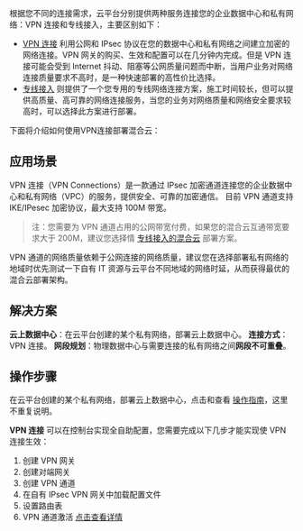 ﻿根据您不同的连接需求，云平台分别提供两种服务连接您的企业数据中心和私有网络：VPN 连接和专线接入，主要区别如下：
- [VPN 连接](http://tcecqpoc.fsphere.cn/product/vpn.html) 利用公网和 IPsec 协议在您的数据中心和私有网络之间建立加密的网络连接。VPN 网关的购买、生效和配置可以在几分钟内完成。但是 VPN 连接可能会受到 Internet 抖动、阻塞等公网质量问题而中断，当用户业务对网络连接质量要求不高时，是一种快速部署的高性价比选择。
- [专线接入](http://tcecqpoc.fsphere.cn/product/dc.html) 则提供了一个您专用的专线网络连接方案，施工时间较长，但可以提供高质量、高可靠的网络连接服务，当您的业务对网络质量和网络安全要求较高时，可以选择此方案进行部署。

下面将介绍如何使用VPN连接部署混合云：

## 应用场景
VPN 连接（VPN Connections）是一款通过 IPsec 加密通道连接您的企业数据中心和私有网络（VPC）的服务，提供安全、可靠的加密通信。
目前 VPN 通道支持 IKE/IPesec 加密协议，最大支持 100M 带宽。

> 注：您需要为 VPN 通道占用的公网带宽付费，如果您的混合云互通带宽要求大于 200M，建议您选择情 [专线接入的混合云](http://tcecqpoc.fsphere.cn/document/product/215/7543) 部署方案。

VPN 通道的网络质量依赖于公网连接的网络质量，建议您在选择部署私有网络的地域时优先测试一下自有 IT 资源与云平台不同地域的网络时延，从而获得最优的混合云部署架构。

## 解决方案
**云上数据中心**：在云平台创建的某个私有网络，部署云上数据中心。
**连接方式**：VPN 连接。
**网段规划**：物理数据中心与需要连接的私有网络之间**网段不可重叠**。


## 操作步骤
在云平台创建的某个私有网络，部署云上数据中心，点击和查看 [操作指南](http://tcecqpoc.fsphere.cn/document/product/215/4927#.E6.93.8D.E4.BD.9C.E6.8C.87.E5.8D.97)，这里不重复说明。

**VPN 连接** 可以在控制台实现全自助配置，您需要完成以下几步才能实现使 VPN 连接生效：
1. 创建 VPN 网关
2. 创建对端网关
3. 创建 VPN 通道
4. 在自有 IPsec VPN 网关中加载配置文件
5. 设置路由表
6. VPN 通道激活
[点击查看详情](http://tcecqpoc.fsphere.cn/doc/product/215/4956#.E5.BF.AB.E9.80.9F.E5.85.A5.E9.97.A8)
